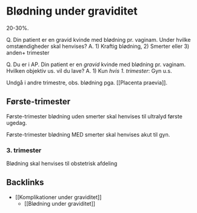 # Blødning under graviditet
20-30%. 

Q. Din patient er en gravid kvinde med blødning pr. vaginam. Under hvilke omstændigheder skal henvises?
A. 1) Kraftig blødning, 2) Smerter eller 3) anden+ trimester

Q. Du er i AP. Din patient er en *gravid* kvinde med blødning pr. vaginam. Hvilken objektiv us. vil du lave?
A. 1) Kun *hvis 1. trimester*: Gyn u.s.

Undgå i andre trimestre, obs. blødning pga. [[Placenta praevia]].

## Første-trimester
Første-trimester blødning uden smerter skal henvises til ultralyd første ugedag.

Første-trimester blødning MED smerter skal henvises akut til gyn.

### 3. trimester 
Blødning skal henvises til obstetrisk afdeling

## Backlinks
* [[Komplikationer under graviditet]]
	* [[Blødning under graviditet]]

<!-- #anki/tag/med/gp #anki/deck/Medicine #anki/tag/med/Gynecology -->

<!-- {BearID:CB7F13B2-F6B1-431D-A2A4-DD045E24C11D-97624-0000AD47960F6601} -->
